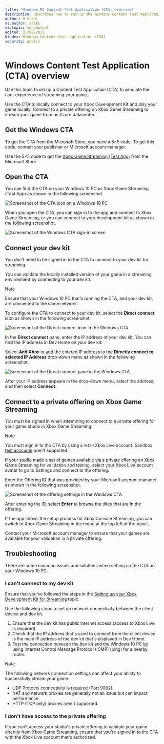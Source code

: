 ```yaml
---
title: "Windows PC Content Test Application (CTA) overview"
description: Describes how to set up the Windows Content Test Application (CTA).
author: M-Stahl
ms.author: arikc
ms.topic: conceptual
edited: 01/08/2021
kindex: Windows Content test application (CTA)
security: public
---
```


# Windows Content Test Application (CTA) overview

Use this topic to set up a Content Test Application (CTA) to simulate the user experience of streaming your game. 

Use the CTA to locally connect to your Xbox Development Kit and play your game locally.
Connect to a private offering on Xbox Game Streaming to stream your game from an Azure datacenter.

## Get the Windows CTA

To get the CTA from the Microsoft Store, you need a 5&#215;5 code. To get this code, contact your publisher or Microsoft account manager.

Use the 5&#215;5 code to get the [Xbox Game Streaming (Test App)](https://www.microsoft.com/store/apps/9NZBPVPNLDGM) from the Microsoft Store.

## Open the CTA

You can find the CTA on your Windows 10 PC as Xbox Game Streaming (Test App) as shown in the following screenshot.

![Screenshot of the CTA icon on a Windows 10 PC](../../../../../resources/gamecore/secure/images/en-us/game-streaming/game-streaming-pc-cta.png)  

When you open the CTA, you can sign in to the app and connect to Xbox Game Streaming, or you can connect to your development kit as shown in the following screenshot.

![Screenshot of the Windows CTA sign-in screen](../../../../../resources/gamecore/secure/images/en-us/game-streaming/game-streaming-pc-cta-launch.png)  

## Connect your dev kit

You *don't* need to be signed in to the CTA to connect to your dev kit for streaming.  

You can validate the locally installed version of your game in a streaming environment by connecting to your dev kit.
 > [!NOTE]
> Ensure that your Windows 10 PC that's running the CTA, and your dev kit, are connected to the same network.

To configure the CTA to connect to your dev kit, select the **Direct connect** icon as shown in the following screenshot.

![Screenshot of the Direct connect icon in the Windows CTA](../../../../../resources/gamecore/secure/images/en-us/game-streaming/game-streaming-pc-cta-start-direct-connect.png)

In the **Direct connect** pane, enter the IP address of your dev kit. You can find the IP address in Dev Home on your dev kit.  

Select **Add Xbox** to add the entered IP address to the **Directly connect to selected IP Address** drop-down menu as shown in the following screenshot.

![Screenshot of the Direct connect pane in the Windows CTA](../../../../../resources/gamecore/secure/images/en-us/game-streaming/game-streaming-pc-cta-direct-connect.png)

After your IP address appears in the drop-down menu, select the address, and then select **Connect**. 

## Connect to a private offering on Xbox Game Streaming

You must be signed in when attempting to connect to a private offering for your game studio in Xbox Game Streaming.
> [!NOTE]
> You must sign in to the CTA by using a retail Xbox Live account. Sandbox [test accounts](../../../live/test-release/test-accounts/live-setup-testaccounts.md) *aren't* supported. 

If your studio made a set of games available via a private offering on Xbox Game Streaming for validation and testing, select your Xbox Live account avatar to go to Settings and connect to the offering.  

Enter the Offering ID that was provided by your Microsoft account manager as shown in the following screenshot.

![Screenshot of the offering settings in the Windows CTA](../../../../../resources/gamecore/secure/images/en-us/game-streaming/game-streaming-pc-cta-developer-settings.png)  

After entering the ID, select **Enter** to browse the titles that are in the offering.  

If the app shows the setup process for Xbox Console Streaming, you can switch to Xbox Game Streaming in the menu at the top left of the panel.

Contact your Microsoft account manager to ensure that your games are available for your validation in a private offering.

## Troubleshooting
There are some common issues and solutions when setting up the CTA on your Windows 10 PC.

### I can't connect to my dev kit

Ensure that you've followed the steps in the [Setting up your Xbox Development Kit for Streaming](game-streaming-setup-xbox-developer-kit.md) topic. 

Use the following steps to set up network connectivity between the client device and dev kit.  

1. Ensure that the dev kit has public internet access (access to Xbox Live is required).
1. Check that the IP address that's used to connect from the client device is the main IP address of the dev kit that's displayed in Dev Home.
1. Test the connection between the dev kit and the Windows 10 PC by using Internet Control Message Protocol (ICMP) (ping) for a nearby router.  
> [!NOTE]
> The following network connection settings can affect your ability to successfully stream your game.
>
>- UDP Protocol connectivity is required (Port 9002).
>- NAT and network proxies are generally not an issue but can impact performance.
>- HTTP (TCP only) proxies aren't supported.

### I don't have access to the private offering

If you can't access your studio's private offering to validate your game directly from Xbox Game Streaming, ensure that you're signed in to the CTA with the Xbox Live account that's authorized.